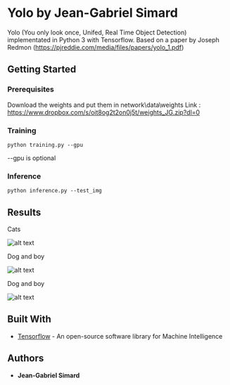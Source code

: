 # Yolo by Jean-Gabriel Simard

Yolo (You only look once, Unifed, Real Time Object Detection) implementated in Python 3 with Tensorflow.
Based on a paper by Joseph Redmon (https://pjreddie.com/media/files/papers/yolo_1.pdf)

## Getting Started


### Prerequisites

Download the weights and put them in network\data\weights 
Link : https://www.dropbox.com/s/oit8og2t2on0j5t/weights_JG.zip?dl=0



### Training


```
python training.py --gpu
```

 --gpu is optional



### Inference

```
python inference.py --test_img
```

## Results

Cats

![alt text](https://user-images.githubusercontent.com/6108674/32355280-0bff0c7a-c02e-11e7-9de2-d66435a712f7.jpg)

Dog and boy

![alt text](https://user-images.githubusercontent.com/6108674/32355505-5f5b2506-c02f-11e7-95ff-e1c0708c272e.jpg)

Dog and boy

![alt text](https://user-images.githubusercontent.com/6108674/32355508-61e44406-c02f-11e7-957e-c03e413c65d9.jpg)

## Built With

* [Tensorflow](https://www.tensorflow.org/) - An open-source software library for Machine Intelligence


## Authors

* **Jean-Gabriel Simard**


